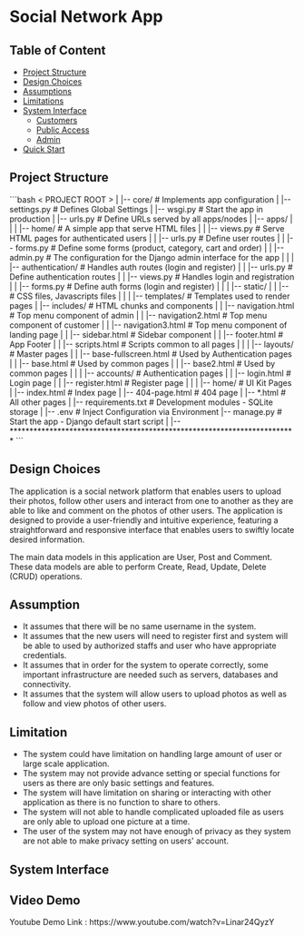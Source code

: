 <h1>Social Network App </h1>

## Table of Content
- [Project Structure](#project-structure)
- [Design Choices](#design-choices)
- [Assumptions](#assumptions)
- [Limitations](#limitations)
- [System Interface](#system-interface)
   - [Customers](#customers)
   - [Public Access](#public-access)
   - [Admin](#admin)
- [Quick Start](#quick-start)

<h2>Project Structure</h2>
```bash
< PROJECT ROOT >
   |
   |-- core/                               # Implements app configuration
   |    |-- settings.py                    # Defines Global Settings
   |    |-- wsgi.py                        # Start the app in production
   |    |-- urls.py                        # Define URLs served by all apps/nodes
   |
   |-- apps/
   |    |
   |    |-- home/                          # A simple app that serve HTML files
   |    |    |-- views.py                  # Serve HTML pages for authenticated users
   |    |    |-- urls.py                   # Define user routes  
   |    |    |-- forms.py                  # Define some forms (product, category, cart and order) 
   |    |    |-- admin.py                  # The configuration for the Django admin interface for the app
   |    |
   |    |-- authentication/                # Handles auth routes (login and register)
   |    |    |-- urls.py                   # Define authentication routes  
   |    |    |-- views.py                  # Handles login and registration  
   |    |    |-- forms.py                  # Define auth forms (login and register) 
   |    |
   |    |-- static/
   |    |    |-- <css, JS, images>         # CSS files, Javascripts files
   |    |
   |    |-- templates/                     # Templates used to render pages
   |         |-- includes/                 # HTML chunks and components
   |         |    |-- navigation.html      # Top menu component of admin
   |         |    |-- navigation2.html     # Top menu component of customer
   |         |    |-- navigation3.html     # Top menu component of landing page
   |         |    |-- sidebar.html         # Sidebar component
   |         |    |-- footer.html          # App Footer
   |         |    |-- scripts.html         # Scripts common to all pages
   |         |
   |         |-- layouts/                   # Master pages
   |         |    |-- base-fullscreen.html  # Used by Authentication pages
   |         |    |-- base.html             # Used by common pages
   |         |    |-- base2.html            # Used by common pages
   |         |
   |         |-- accounts/                  # Authentication pages
   |         |    |-- login.html            # Login page
   |         |    |-- register.html         # Register page
   |         |
   |         |-- home/                      # UI Kit Pages
   |              |-- index.html            # Index page
   |              |-- 404-page.html         # 404 page
   |              |-- *.html                # All other pages
   |
   |-- requirements.txt                     # Development modules - SQLite storage
   |
   |-- .env                                 # Inject Configuration via Environment
   |-- manage.py                            # Start the app - Django default start script
   |
   |-- ************************************************************************
```

<h2>Design Choices</h2>
The application is a social network platform that enables users to upload their photos, follow other users and interact from one to another as they are able to like and comment on the photos of other users. The application is designed to provide a user-friendly and intuitive experience, featuring a straightforward and responsive interface that enables users to swiftly locate desired information.

The main data models in this application are User, Post and Comment. These data models are able to perform Create, Read, Update, Delete (CRUD) operations.


<h2>Assumption</h2>
<ul>
  <li>It assumes that there will be no same username in the system.</li>
  <li>It assumes that the new users will need to register first and system will be able to used by authorized staffs and user who have appropriate credentials.</li>
  <li>It assumes that in order for the system to operate correctly, some important infrastructure are needed such as servers, databases and  connectivity.</li>
  <li>It assumes that the system will allow users to upload photos as well as follow and view photos of other users.</li>
</ul>


<h2>Limitation</h2>
<ul>
   <li>The system could have limitation on handling large amount of user or large scale application.</li>
   <li>The system may not provide advance setting or special functions for users as there are only basic settings and features.</li>
   <li>The system will have limitation on  sharing or interacting with other application as there is no function to share to others.</li>
   <li>The system will not able to handle complicated uploaded file as users are only able to upload one picture at a time.</li>
   <li>The user of the system may not have enough of privacy as they system are not able to make privacy setting on users' account.</li>
</ul>


<h2>System Interface</h2>
<h2>Video Demo</h2>
<a href"https://www.youtube.com/watch?v=Linar24QyzY">Youtube Demo Link : </a>
https://www.youtube.com/watch?v=Linar24QyzY
